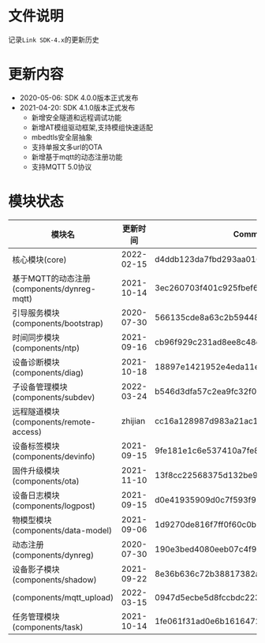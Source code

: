 # 文件说明

记录`Link SDK-4.x`的更新历史

# 更新内容

+ 2020-05-06: SDK 4.0.0版本正式发布
+ 2021-04-20: SDK 4.1.0版本正式发布
  +  新增安全隧道和远程调试功能
  +  新增AT模组驱动框架,支持模组快速适配
  +  mbedtls安全层抽象
  +  支持单报文多url的OTA
  +  新增基于mqtt的动态注册功能
  +  支持MQTT 5.0协议

# 模块状态


| 模块名                                      | 更新时间    | Commit ID
|---------------------------------------------|-------------|---------------------------------------------
| 核心模块(core)                              | 2022-02-15  | d4ddb123da7fbd293aa0162fee82ab989b93018c
| 基于MQTT的动态注册(components/dynreg-mqtt)  | 2021-10-14  | 3ec260703f401c925fbef6b6905de5eac4da4663
| 引导服务模块(components/bootstrap)          | 2020-07-30  | 566135cde8a63c2b5944877ea8c8189c0712b4f7
| 时间同步模块(components/ntp)                | 2021-09-16  | cb96f929c231ad8ee8c48dcf82167f3f6eb66dad
| 设备诊断模块(components/diag)               | 2021-10-18  | 18897e1421952e4eda11e82a61f573654f2bcc69
| 子设备管理模块(components/subdev)           | 2022-03-24  | b546d3dfa57c2ea9fc32f08ef99f1e7238c05b4b
| 远程隧道模块(components/remote-access)      | zhijian     | cc16a128987d983a21ac1c11ffd9a88b905e764f
| 设备标签模块(components/devinfo)            | 2021-09-15  | 9fe181e1c6e537410a7fe843db5c4af782f8061a
| 固件升级模块(components/ota)                | 2021-11-10  | 13f8cc22568375d132be9c3e1ad26a57f199f294
| 设备日志模块(components/logpost)            | 2021-09-15  | d0e41935909d0c7f593f9225e119f7698db67b2d
| 物模型模块(components/data-model)           | 2021-09-06  | 1d9270de816f7ff0f60c0b2a53d08ca4da8bab66
| 动态注册(components/dynreg)                 | 2020-07-30  | 190e3bed4080eeb07c4f9e907cb7c3d966dfab53
| 设备影子模块(components/shadow)             | 2021-09-22  | 8e36b636c72b38817382a5ca6f4ea80483b398b6
| (components/mqtt_upload)                    | 2022-03-15  | 0947d5ecbe5d8fccbdc22374f24cfe44abd58aae
| 任务管理模块(components/task)               | 2021-10-14  | 1fe061f31ad0e6b1616472335cad7e2f67761915




